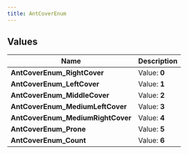 ```yaml
---
title: AntCoverEnum
---
```


## Values

| Name | Description |
| ---- | ----------- |
| **AntCoverEnum\_RightCover** | Value: **0** |
| **AntCoverEnum\_LeftCover** | Value: **1** |
| **AntCoverEnum\_MiddleCover** | Value: **2** |
| **AntCoverEnum\_MediumLeftCover** | Value: **3** |
| **AntCoverEnum\_MediumRightCover** | Value: **4** |
| **AntCoverEnum\_Prone** | Value: **5** |
| **AntCoverEnum\_Count** | Value: **6** |

